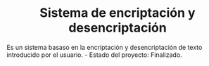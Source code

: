 <h1 align = "center">Sistema de encriptación y desencriptación</h1>
Es un sistema basaso en la encriptación y desencriptación de texto introducido por el usuario.
- Estado del proyecto: Finalizado.
